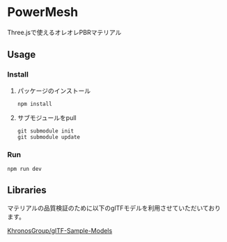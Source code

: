 # PowerMesh

Three.jsで使えるオレオレPBRマテリアル

## Usage
### Install

1. パッケージのインストール
	```
	npm install
	```

1. サブモジュールをpull
	```
	git submodule init
	git submodule update
	```
### Run

```
npm run dev
```

## Libraries

マテリアルの品質検証のために以下のglTFモデルを利用させていただいております。

[KhronosGroup/glTF-Sample-Models](https://github.com/KhronosGroup/glTF-Sample-Models)